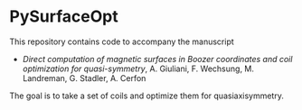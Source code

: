 # PySurfaceOpt

This repository contains code to accompany the manuscript

- *Direct computation of magnetic surfaces in Boozer coordinates and coil optimization for quasi-symmetry*, A. Giuliani, F. Wechsung, M. Landreman, G. Stadler, A. Cerfon 

The goal is to take a set of coils and optimize them for quasiaxisymmetry. 
